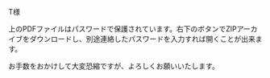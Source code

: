 
T様

上のPDFファイルはパスワードで保護されています。右下のボタンでZIPアーカイブをダウンロードし、別途連絡したパスワードを入力すれば開くことが出来ます。

お手数をおかけして大変恐縮ですが、よろしくお願いいたします。

